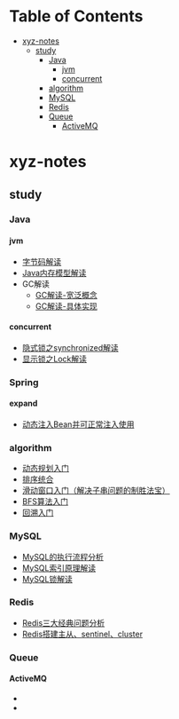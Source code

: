 # Table of Contents

* [xyz-notes](#xyz-notes)
  * [study](#study)
    * [Java](#java)
      * [jvm](#jvm)
      * [concurrent](#concurrent)
    * [algorithm](#algorithm)
    * [MySQL](#mysql)
    * [Redis](#redis)
    * [Queue](#queue)
      * [ActiveMQ](#activemq)


# xyz-notes

## study

### Java

#### jvm

- [字节码解读](https://github.com/jlbluluai/xyz-notes/blob/master/study/Java/JVM/%E5%AD%97%E8%8A%82%E7%A0%81%E8%A7%A3%E8%AF%BB.md)
- [Java内存模型解读](https://github.com/jlbluluai/xyz-notes/blob/master/study/Java/JVM/Java%E5%86%85%E5%AD%98%E6%A8%A1%E5%9E%8B%E8%A7%A3%E8%AF%BB.md)
- GC解读
  - [GC解读-宽泛概念](https://github.com/jlbluluai/xyz-notes/blob/master/study/Java/JVM/GC%E8%A7%A3%E8%AF%BB-%E5%AE%BD%E6%B3%9B%E6%A6%82%E5%BF%B5.md)
  - [GC解读-具体实现](https://github.com/jlbluluai/xyz-notes/blob/master/study/Java/JVM/GC%E8%A7%A3%E8%AF%BB-%E5%85%B7%E4%BD%93%E5%AE%9E%E7%8E%B0.md)

#### concurrent

- [隐式锁之synchronized解读](https://github.com/jlbluluai/xyz-notes/blob/master/study/Java/concurrent/%E9%9A%90%E5%BC%8F%E9%94%81%E4%B9%8Bsynchronized%E8%A7%A3%E8%AF%BB.md)
- [显示锁之Lock解读](https://github.com/jlbluluai/xyz-notes/blob/master/study/Java/concurrent/%E6%98%BE%E7%A4%BA%E9%94%81%E4%B9%8BLock%E8%A7%A3%E8%AF%BB.md)

### Spring

#### expand

- [动态注入Bean并可正常注入使用](https://github.com/jlbluluai/xyz-notes/blob/master/study/Spring/expand/动态注入Bean并可正常注入使用.md)

### algorithm

- [动态规划入门](https://github.com/jlbluluai/notesOfXyz/blob/master/study/algorithm/routine/%E5%8A%A8%E6%80%81%E8%A7%84%E5%88%92%E5%85%A5%E9%97%A8.md)
- [排序统合](https://github.com/jlbluluai/xyz-notes/blob/master/study/algorithm/routine/%E6%8E%92%E5%BA%8F%E7%BB%9F%E5%90%88.md)
- [滑动窗口入门（解决子串问题的制胜法宝）](https://github.com/jlbluluai/xyz-notes/blob/master/study/algorithm/routine/滑动窗口入门（解决子串问题的制胜法宝）.md)
- [BFS算法入门](https://github.com/jlbluluai/xyz-notes/blob/master/study/algorithm/routine/BFS算法入门.md)
- [回溯入门](https://github.com/jlbluluai/xyz-notes/blob/master/study/algorithm/routine/回溯入门.md)

### MySQL

- [MySQL的执行流程分析](https://github.com/jlbluluai/xyz-notes/blob/master/study/mysql/MySQL%E7%9A%84%E6%89%A7%E8%A1%8C%E6%B5%81%E7%A8%8B%E5%88%86%E6%9E%90.md)
- [MySQL索引原理解读](https://github.com/jlbluluai/xyz-notes/blob/master/study/mysql/MySQL索引原理解读.md)
- [MySQL锁解读](https://github.com/jlbluluai/xyz-notes/blob/master/study/mysql/MySQL锁解读.md)


### Redis

- [Redis三大经典问题分析](https://github.com/jlbluluai/xyz-notes/blob/master/study/redis/Redis三大经典问题分析.md)
- [Redis搭建主从、sentinel、cluster](https://github.com/jlbluluai/xyz-notes/blob/master/study/redis/Redis搭建主从、sentinel、cluster.md)


### Queue

#### ActiveMQ

- []()
- []()